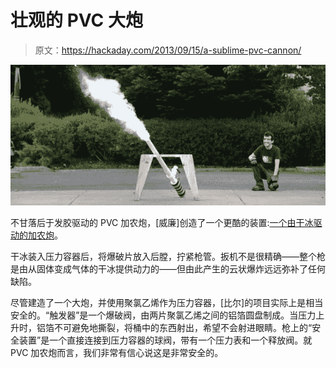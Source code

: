 # 壮观的 PVC 大炮

> 原文：<https://hackaday.com/2013/09/15/a-sublime-pvc-cannon/>

![PVC](img/6593a6297d1bfe7bf27aaeeecc4d12bd.png)

不甘落后于发胶驱动的 PVC 加农炮，[威廉]创造了一个更酷的装置:[一个由干冰驱动的加农炮](http://makezine.com/projects/make-35/the-sublimator-dry-ice-cannon/)。

干冰装入压力容器后，将爆破片放入后膛，拧紧枪管。扳机不是很精确——整个枪是由从固体变成气体的干冰提供动力的——但由此产生的云状爆炸远远弥补了任何缺陷。

尽管建造了一个大炮，并使用聚氯乙烯作为压力容器，[比尔]的项目实际上是相当安全的。“触发器”是一个爆破阀，由两片聚氯乙烯之间的铝箔圆盘制成。当压力上升时，铝箔不可避免地撕裂，将桶中的东西射出，希望不会射进眼睛。枪上的“安全装置”是一个直接连接到压力容器的球阀，带有一个压力表和一个释放阀。就 PVC 加农炮而言，我们非常有信心说这是非常安全的。